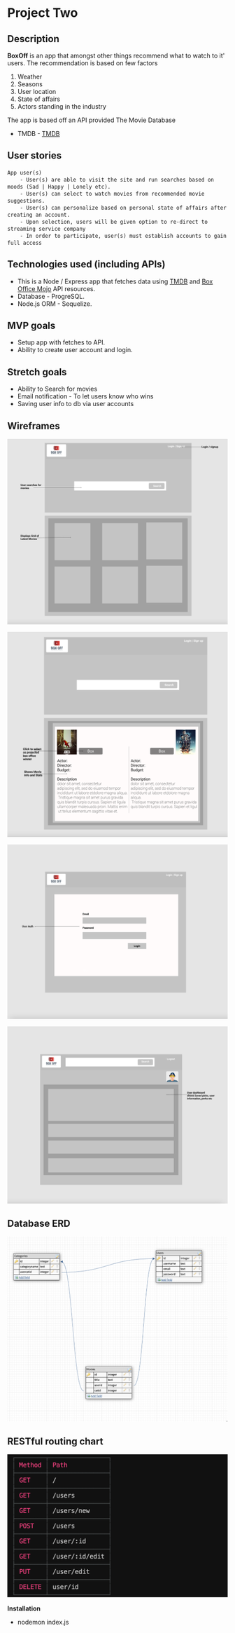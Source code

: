 # Project Two

**Description**
---
**BoxOff** is an app that amongst other things recommend what to watch to it' users. The recommendation is based on few factors 

1. Weather
2. Seasons
3. User location
4. State of affairs
5. Actors standing in the industry

The app is based off an API provided The Movie Database
- TMDB -
[TMDB](https://www.themoviedb.org/)

**User stories** <br>
---
    App user(s)
        - User(s) are able to visit the site and run searches based on moods (Sad | Happy | Lonely etc).
        - User(s) can select to watch movies from recommended movie suggestions.
        - User(s) can personalize based on personal state of affairs after creating an account.
        - Upon selection, users will be given option to re-direct to streaming service company 
        - In order to participate, user(s) must establish accounts to gain full access

**Technologies used (including APIs)**
---
- This is a Node / Express app that fetches data using [TMDB](https://www.themoviedb.org/) and [Box Office Mojo](https://www.boxofficemojo.com//) API resources.<br>
- Database - ProgreSQL.
- Node.js ORM - Sequelize.

**MVP goals**
---
* Setup app with fetches to API.
* Ability to create user account and login.

**Stretch goals**
---
- Ability to Search for movies
- Email notification - To let users know who wins
- Saving user info to db via user accounts



**Wireframes**
---
![alt text](public/images/index.png)

![alt text](public/images/box.png)

![alt text](public/images/login.png)

![alt text](public/images/dashboatd.png)


**Database ERD**
---
![alt text](public/images/erdme.png)


**RESTful routing chart**
---

![alt text](public/images/routes.png)



**Installation**

- nodemon index.js